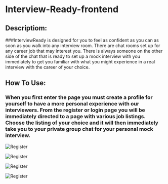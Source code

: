 # Interview-Ready-frontend

## Descriptiom:
###InterviewReady is designed for you to feel as confident as you can as soon as you walk into any interview room. There are chat rooms set up for any career job that may interest you. There is always someone on the other side of the chat that is ready to set up a mock interview with you immediately to get you familiar with what you might experience in a real interview with the career of your choice.

## How To Use:
### When you first enter the page you must create a profile for yourself to have a more personal experience with our interviewers. From the register or login page you will be immediately directed to a page with various job listings. Choose the listing of your choice and it will then immediately take you to your private group chat for your personal mock interview.

![Register](https://i.imgur.com/4Oo8jBl.png)


![Register](https://i.imgur.com/qdiYyuc.png)


![Register](https://i.imgur.com/v4WcrtX.png)


![Register](https://i.imgur.com/OieGQDo.png)





